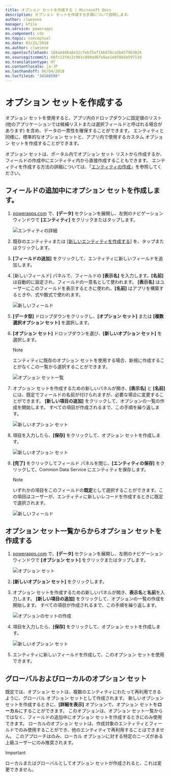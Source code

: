 ```yaml
---
title: オプション セットを作成する | Microsoft Docs
description: オプション セットを作成する手順について説明します。
author: clwesene
manager: kfile
ms.service: powerapps
ms.component: cds
ms.topic: conceptual
ms.date: 03/21/2018
ms.author: clwesene
ms.openlocfilehash: 188add46a8e52cfeb75ef1bb670ca3b457963024
ms.sourcegitcommit: 68fc13fdc2c991c499ad6fe9ae1e0f8dab597139
ms.translationtype: HT
ms.contentlocale: ja-JP
ms.lasthandoff: 06/04/2018
ms.locfileid: "34168598"
---
```

# <a name="create-an-option-set"></a>オプション セットを作成する

オプション セットを使用すると、アプリ内のドロップダウンに固定値のリスト (他のアプリケーションでは候補リストまたは選択フィールドと呼ばれる場合があります) を含め、データの一貫性を確保することができます。 エンティティと同様に、標準的なオプション セットと、アプリ内で使用するカスタム オプション セットを作成することができます。

オプション セットは、ポータル内でオプション セット リストから作成するか、フィールドの作成中にエンティティ内から直接作成することもできます。 エンティティを作成する方法の詳細については、「[エンティティの作成](data-platform-create-entity.md)」を参照してください。

## <a name="creating-an-option-set-while-adding-a-field"></a>フィールドの追加中にオプション セットを作成します。

1. [powerapps.com](https://web.powerapps.com) で、**[データ]** セクションを展開し、左側のナビゲーション ウィンドウで **[エンティティ]** をクリックまたはタップします。

    ![エンティティの詳細](./media/data-platform-cds-create-entity/entitylist.png "エンティティの一覧")

2. 既存のエンティティまたは [[新しいエンティティを作成する]](data-platform-create-entity.md) を、タップまたはクリックします。

3. **[フィールドの追加]** をクリックして、エンティティに新しいフィールドを追加します。

4. [新しいフィールド] パネルで、フィールドの **[表示名]** を入力します。**[名前]** は自動的に設定され、フィールドの一意名として使われます。 **[表示名]** はユーザーにこのフィールドを表示するときに使われ、**[名前]** はアプリを構築するときや、式や数式で使われます。

    ![新しいフィールド](./media/data-platform-cds-create-entity/newfieldpanel.png "[新しいフィールド] パネル")

5. **[データ型]** ドロップダウンをクリックし、**[オプション セット]** または **[複数選択オプション セット]** を選択します。

6. **[オプション セット]** ドロップダウンを選び、**[新しいオプション セット]** を選択します。

    > [!NOTE]
    > エンティティに既存のオプション セットを使用する場合、新規に作成することがなくこの一覧から選択することができます。

    ![オプション セット一覧](./media/data-platform-cds-newoptionset/fieldpanel-1.png "オプション セット一覧")

7. オプション セットを作成するための新しいパネルが開き、**[表示名]** と **[名前]** には、既定でフィールドの名前が付けられますが、必要な場合に変更することができます。 **[新しい項目の追加]** をクリックして、オプションの一覧の作成を開始します。 すべての項目が作成されるまで、この手順を繰り返します。

    ![新しいオプション セット](./media/data-platform-cds-newoptionset/field-optionsetpanel.png "新しいオプション セット")

8. 項目を入力したら、**[保存]** をクリックして、オプション セットを作成します。

    ![新しいオプション セット](./media/data-platform-cds-newoptionset/field-optionsetpanel-values.png "新しいオプション セット")

9. **[完了]** をクリックしてフィールド パネルを閉じ、**[エンティティの保存]** をクリックして、Common Data Service にエンティティを保存します。

    > [!NOTE]
    > いずれかの項目をこのフィールドの**既定**として選択することができます。この項目はユーザーが、エンティティに新しいレコードを作成するときに既定で選択されます。

    ![新しいフィールド](./media/data-platform-cds-newoptionset/fieldpanel-2.png "[新しいフィールド] パネル")

## <a name="creating-an-option-set-from-the-option-set-list"></a>オプション セット一覧からからオプション セットを作成する

1. [powerapps.com](https://web.powerapps.com) で、**[データ]** セクションを展開し、左側のナビゲーション ウィンドウで **[オプション セット]** をクリックまたはタップします。

    ![オプション セット](./media/data-platform-cds-newoptionset/optionsetlist.png "オプション セット一覧")

2. **[新しいオプション セット]** をクリックします。

3. オプション セットを作成するための新しいパネルが開き、**表示名**と**名前**を入力します。 **[新しい項目の追加]** をクリックして、オプションの一覧の作成を開始します。 すべての項目が作成されるまで、この手順を繰り返します。

    ![オプションのセットの作成](./media/data-platform-cds-newoptionset/optionset-create.png "オプション セットの作成")

4. 項目を入力したら、**[保存]** をクリックして、オプション セットを作成します。

    ![新しいオプション セット](./media/data-platform-cds-newoptionset/optionset-create-values.png "新しいオプション セット")

5. エンティティに新しいフィールドを作成して、このオプション セットを使用できます。

## <a name="global-and-local-option-sets"></a>グローバルおよびローカルのオプション セット

既定では、オプション セットは、複数のエンティティにわたって再利用できるように、グローバル オプション セットとして作成されます。 新しいオプション セットを作成するときに、**[詳細を表示]** オプションで、オプション セットを**ローカル**にすることができます。 このオプションは、オプション セット一覧からではなく、フィールドの追加中にオプション セットを作成するときにのみ使用できます。 ローカルのオプション セットは、作成対象のエンティティとフィールドでのみ使用することができ、他のエンティティで再利用することはできません。 このアプローチはのみ、ローカル オプションに対する特定のニーズがある上級ユーザーにのみ推奨されます。

> [!IMPORTANT]
> ローカルまたはグローバルとしてオプション セットが作成されると、これは変更できません。